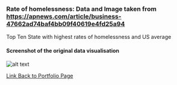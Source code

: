 
### Rate of homelessness: Data and Image taken from https://apnews.com/article/business-47662ad74baf4bb09f40619e4fd25a94 

Top Ten State with highest rates of homelessness and US average

#### Screenshot of the original data visualisation

![alt text](https://storage.googleapis.com/afs-prod/media/b2df393c7e2146ff85c9a3ad884a370e/1000.jpeg)






[Link Back to Portfolio Page](https://shubham-prabhu.github.io/portfolio/)
